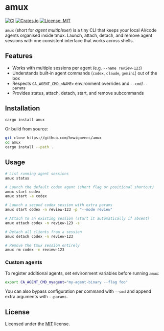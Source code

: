 # amux

[![CI](https://github.com/hewigovens/amux/actions/workflows/ci.yml/badge.svg)](https://github.com/hewigovens/amux/actions/workflows/ci.yml)
[![Crates.io](https://img.shields.io/crates/v/amux.svg)](https://crates.io/crates/amux)
[![License: MIT](https://img.shields.io/badge/license-MIT-blue.svg)](LICENSE)

`amux` (short for *agent multiplexer*) is a tiny CLI that keeps your local AI/code agents organised inside tmux. Launch, attach, detach, and remove agent sessions with one consistent interface that works across shells.

## Features

- Works with multiple sessions per agent (e.g. `--name review-123`)
- Understands built-in agent commands (`codex`, `claude`, `gemini`) out of the box
- Respects `CA_AGENT_CMD_<NAME>` environment overrides and `--cmd`/`--params`
- Provides status, attach, detach, start, and remove subcommands

## Installation

```bash
cargo install amux
```

Or build from source:

```bash
git clone https://github.com/hewigovens/amux
cd amux
cargo install --path .
```

## Usage

```bash
# List running agent sessions
amux status

# Launch the default codex agent (short flag or positional shortcut)
amux start codex
amux start -a codex

# Launch a second codex session with extra params
amux start codex -n review-123 -p "--mode review"

# Attach to an existing session (start it automatically if absent)
amux attach codex -n review-123 -s

# Detach all clients from a session
amux detach codex -n review-123

# Remove the tmux session entirely
amux rm codex -n review-123
```

### Custom agents

To register additional agents, set environment variables before running `amux`:

```bash
export CA_AGENT_CMD_myagent="my-agent-binary --flag foo"
```

You can also bypass configuration per command with `--cmd` and append extra arguments with `--params`.

## License

Licensed under the [MIT](LICENSE) license.
